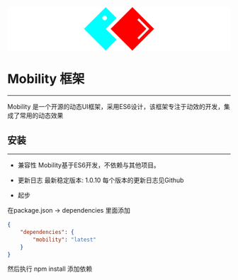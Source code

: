 ![](./docs/.vuepress/public/logo.png)

# Mobility 框架
***
Mobility 是一个开源的动态UI框架，采用ES6设计，该框架专注于动效的开发，集成了常用的动态效果

## 安装
***

- 兼容性
Mobility基于ES6开发，不依赖与其他项目。

- 更新日志
最新稳定版本: 1.0.10
每个版本的更新日志见Github

- 起步

在package.json -> dependencies 里面添加
```json
{
    "dependencies": {
        "mobility": "latest"
    }
}
```

然后执行 npm install 添加依赖
